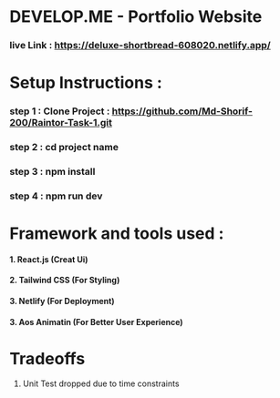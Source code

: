 
# DEVELOP.ME - Portfolio Website
### live Link : https://deluxe-shortbread-608020.netlify.app/

# Setup Instructions : 
### step 1 : Clone Project : https://github.com/Md-Shorif-200/Raintor-Task-1.git
### step 2 : cd project name
### step 3 : npm install 
### step 4 : npm run dev

# Framework and tools used : 
#### 1. React.js (Creat Ui)
#### 2. Tailwind CSS (For Styling)
#### 3. Netlify (For Deployment)
#### 3. Aos Animatin (For Better User Experience)
# Tradeoffs
1. Unit Test dropped due to time constraints





